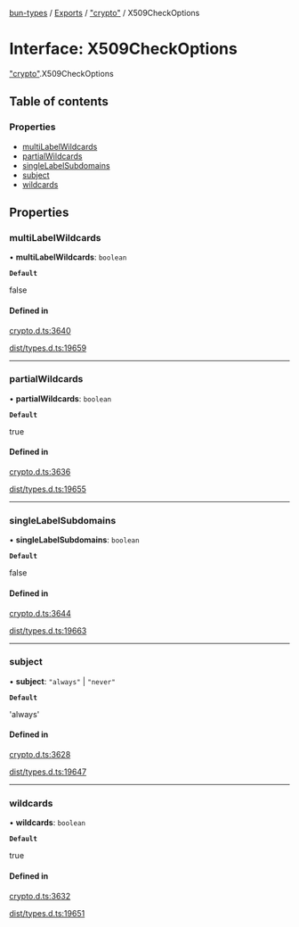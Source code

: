 [bun-types](../README.md) / [Exports](../modules.md) / ["crypto"](../modules/crypto_.md) / X509CheckOptions

# Interface: X509CheckOptions

["crypto"](../modules/crypto_.md).X509CheckOptions

## Table of contents

### Properties

- [multiLabelWildcards](crypto_.X509CheckOptions.md#multilabelwildcards)
- [partialWildcards](crypto_.X509CheckOptions.md#partialwildcards)
- [singleLabelSubdomains](crypto_.X509CheckOptions.md#singlelabelsubdomains)
- [subject](crypto_.X509CheckOptions.md#subject)
- [wildcards](crypto_.X509CheckOptions.md#wildcards)

## Properties

### multiLabelWildcards

• **multiLabelWildcards**: `boolean`

**`Default`**

false

#### Defined in

[crypto.d.ts:3640](https://github.com/valgaze/bun-types/blob/5e53f27/crypto.d.ts#L3640)

[dist/types.d.ts:19659](https://github.com/valgaze/bun-types/blob/5e53f27/dist/types.d.ts#L19659)

___

### partialWildcards

• **partialWildcards**: `boolean`

**`Default`**

true

#### Defined in

[crypto.d.ts:3636](https://github.com/valgaze/bun-types/blob/5e53f27/crypto.d.ts#L3636)

[dist/types.d.ts:19655](https://github.com/valgaze/bun-types/blob/5e53f27/dist/types.d.ts#L19655)

___

### singleLabelSubdomains

• **singleLabelSubdomains**: `boolean`

**`Default`**

false

#### Defined in

[crypto.d.ts:3644](https://github.com/valgaze/bun-types/blob/5e53f27/crypto.d.ts#L3644)

[dist/types.d.ts:19663](https://github.com/valgaze/bun-types/blob/5e53f27/dist/types.d.ts#L19663)

___

### subject

• **subject**: ``"always"`` \| ``"never"``

**`Default`**

'always'

#### Defined in

[crypto.d.ts:3628](https://github.com/valgaze/bun-types/blob/5e53f27/crypto.d.ts#L3628)

[dist/types.d.ts:19647](https://github.com/valgaze/bun-types/blob/5e53f27/dist/types.d.ts#L19647)

___

### wildcards

• **wildcards**: `boolean`

**`Default`**

true

#### Defined in

[crypto.d.ts:3632](https://github.com/valgaze/bun-types/blob/5e53f27/crypto.d.ts#L3632)

[dist/types.d.ts:19651](https://github.com/valgaze/bun-types/blob/5e53f27/dist/types.d.ts#L19651)
